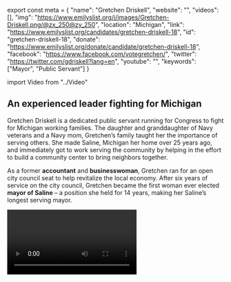 export const meta = {
  "name": "Gretchen Driskell",
  "website": "",
  "videos": [],
  "img": "https://www.emilyslist.org/i/images/Gretchen-Driskell.png/@zx_250@zy_250",
  "location": "Michigan",
  "link": "https://www.emilyslist.org/candidates/gretchen-driskell-18",
  "id": "gretchen-driskell-18",
  "donate": "https://www.emilyslist.org/donate/candidate/gretchen-driskell-18",
  "facebook": "https://www.facebook.com/votegretchen/",
  "twitter": "https://twitter.com/gdriskell?lang=en",
  "youtube": "",
  "keywords": ["Mayor", "Public Servant"]
}

import Video from "../Video"

## An experienced leader fighting for Michigan

Gretchen Driskell is a dedicated public servant running for Congress to fight for Michigan working families. The daughter and granddaughter of Navy veterans and a Navy mom, Gretchen’s family taught her the importance of serving others. She made Saline, Michigan her home over 25 years ago, and immediately got to work serving the community by helping in the effort to build a community center to bring neighbors together.

As a former **accountant** and **businesswoman**, Gretchen ran for an open city council seat to help revitalize the local economy. After six years of service on the city council, Gretchen became the first woman ever elected **mayor of Saline** – a position she held for 14 years, making her Saline’s longest serving mayor.

<Video id="Mov9K7AZOxE" />

Gretchen worked tirelessly to strengthen public schools and to improve quality of life for working families, including helping to start a farmers market and a youth council. She was elected to the **Michigan state House** in 2012, and served two terms working to expand economic opportunity in the Great Lakes State. She is a proud mother of three, a grandmother of one, and a resident of Saline, Michigan.


## A champion for Michigan’s hardworking families

Gretchen’s experience as a businesswoman and public servant makes her a powerful advocate for policies that will expand economic opportunity and help create good paying jobs. She will work tirelessly to strengthen Michigan schools and increase access to job training programs that create economic opportunity for all. The challenges Michigan working families face are deeply personal for Gretchen, who raised her three children as a single mom who worked multiple jobs and struggled to make ends meet. Prior to being elected to the state legislature, she had been without health insurance for ten years. When elected, Gretchen will fiercely defend the progress we’ve worked so hard to make. She will fight tirelessly to increase access to affordable health care — and she will fight back against the dangerous extremists trying to take it away. Gretchen is a pro-choice champion. When Michigan women’s access to reproductive health care was under attack from radical Republicans in the state House, Gretchen fearlessly fought back. “All Michigan residents deserve access to the care they need,” she has said. Gretchen is a champion for hardworking families, and when elected, she will fight tirelessly for them in Congress.

## An opportunity to flip a seat

Gretchen is challenging incumbent Republican Congressman Tim Walberg, an extremist who has spent his time in Washington working to advance a dangerous agenda that hurts the Michigan families he was elected to serve. He has prioritized taking health care away from working families and giving tax breaks to the ultra-rich at the expense of the middle class. Gretchen has what it takes to hold him accountable, but Walberg’s deep-pocketed special interest allies are counting on him to support their agenda and won’t give up without a fight. Democrats must flip seats like this in 2018 to take back the House, and Gretchen is running a strong grassroots campaign to fight for Michiganders. Let’s show Gretchen our full support, and help elect this champion for working families to Congress — and let’s take back the House.
